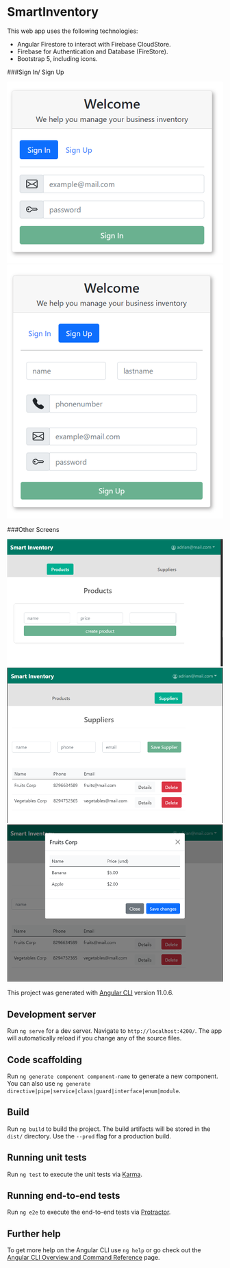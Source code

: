 # SmartInventory

This web app uses the following technologies:

-   Angular Firestore to interact with Firebase CloudStore.
-   Firebase for Authentication and Database (FireStore).
-   Bootstrap 5, including icons.

###Sign In/ Sign Up

<img src="./src/assets/signin.png">
<img src="./src/assets/signup.png">

###Other Screens

<img src="./src/assets/product.png">
<img src="./src/assets/supplier.png">
<img src="./src/assets/details.png">

This project was generated with [Angular CLI](https://github.com/angular/angular-cli) version 11.0.6.

## Development server

Run `ng serve` for a dev server. Navigate to `http://localhost:4200/`. The app will automatically reload if you change any of the source files.

## Code scaffolding

Run `ng generate component component-name` to generate a new component. You can also use `ng generate directive|pipe|service|class|guard|interface|enum|module`.

## Build

Run `ng build` to build the project. The build artifacts will be stored in the `dist/` directory. Use the `--prod` flag for a production build.

## Running unit tests

Run `ng test` to execute the unit tests via [Karma](https://karma-runner.github.io).

## Running end-to-end tests

Run `ng e2e` to execute the end-to-end tests via [Protractor](http://www.protractortest.org/).

## Further help

To get more help on the Angular CLI use `ng help` or go check out the [Angular CLI Overview and Command Reference](https://angular.io/cli) page.
